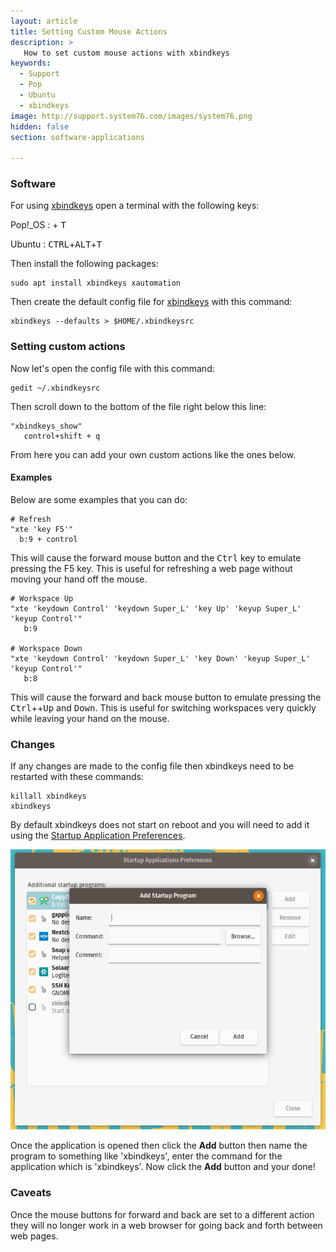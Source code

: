 ```yaml
---
layout: article
title: Setting Custom Mouse Actions
description: >
   How to set custom mouse actions with xbindkeys
keywords:
  - Support
  - Pop
  - Ubuntu
  - xbindkeys
image: http://support.system76.com/images/system76.png
hidden: false
section: software-applications

---
```


### Software

For using <u>xbindkeys</u> open a terminal with the following keys:

Pop!_OS : <kbd><span class="fl-pop-key"></span></kbd> + <kbd>T</kbd>

Ubuntu : <kbd>CTRL</kbd>+<kbd>ALT</kbd>+<kbd>T</kbd>

Then install the following packages:

```
sudo apt install xbindkeys xautomation
```

Then create the default config file for <u>xbindkeys</u> with this command:

```
xbindkeys --defaults > $HOME/.xbindkeysrc
```

### Setting custom actions

Now let's open the config file with this command:

```
gedit ~/.xbindkeysrc
```

Then scroll down to the bottom of the file right below this line:

```
"xbindkeys_show"
   control+shift + q
```

From here you can add your own custom actions like the ones below.

#### Examples

Below are some examples that you can do:

```
# Refresh
"xte 'key F5'"
  b:9 + control
```

This will cause the forward mouse button and the <kbd>Ctrl</kbd> key to emulate pressing the F5 key. This is useful for refreshing a web page without moving your hand off the mouse.

```
# Workspace Up
"xte 'keydown Control' 'keydown Super_L' 'key Up' 'keyup Super_L' 'keyup Control'"
   b:9

# Workspace Down
"xte 'keydown Control' 'keydown Super_L' 'key Down' 'keyup Super_L' 'keyup Control'"
   b:8
```

This will cause the forward and back mouse button to emulate pressing the <kbd>Ctrl</kbd>+<kbd><span class="fl-pop-key"></span></kbd>+<kbd>Up</kbd> and <kbd>Down</kbd>. This is useful for switching workspaces very quickly while leaving your hand on the mouse.

### Changes

If any changes are made to the config file then xbindkeys need to be restarted with these commands:

```
killall xbindkeys
xbindkeys
```

By default xbindkeys does not start on reboot and you will need to add it using the <u>Startup Application Preferences</u>. 

![Startup Applications Pref](/images/custom-mouse-buttons/startup-applications-pref.png)

Once the application is opened then click the **Add** button then name the program to something like 'xbindkeys', enter the command for the application which is 'xbindkeys'. Now click the **Add** button and your done!

### Caveats

Once the mouse buttons for forward and back are set to a different action they will no longer work in a web browser for going back and forth between web pages.
